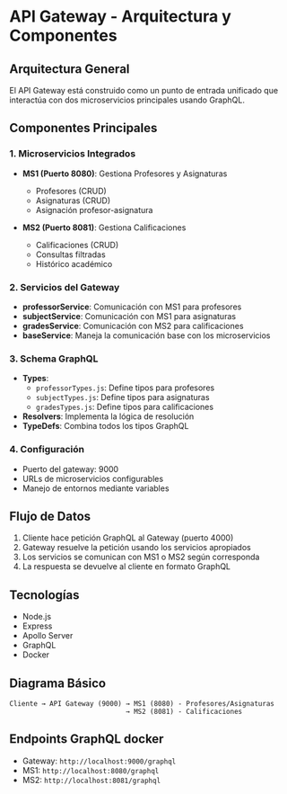# API Gateway - Arquitectura y Componentes

## Arquitectura General
El API Gateway está construido como un punto de entrada unificado que interactúa con dos microservicios principales usando GraphQL.

## Componentes Principales

### 1. Microservicios Integrados
- **MS1 (Puerto 8080)**: Gestiona Profesores y Asignaturas
  - Profesores (CRUD)
  - Asignaturas (CRUD)
  - Asignación profesor-asignatura

- **MS2 (Puerto 8081)**: Gestiona Calificaciones
  - Calificaciones (CRUD)
  - Consultas filtradas
  - Histórico académico

### 2. Servicios del Gateway
- **professorService**: Comunicación con MS1 para profesores
- **subjectService**: Comunicación con MS1 para asignaturas
- **gradesService**: Comunicación con MS2 para calificaciones
- **baseService**: Maneja la comunicación base con los microservicios

### 3. Schema GraphQL
- **Types**:
  - `professorTypes.js`: Define tipos para profesores
  - `subjectTypes.js`: Define tipos para asignaturas
  - `gradesTypes.js`: Define tipos para calificaciones
- **Resolvers**: Implementa la lógica de resolución
- **TypeDefs**: Combina todos los tipos GraphQL

### 4. Configuración
- Puerto del gateway: 9000
- URLs de microservicios configurables
- Manejo de entornos mediante variables

## Flujo de Datos
1. Cliente hace petición GraphQL al Gateway (puerto 4000)
2. Gateway resuelve la petición usando los servicios apropiados
3. Los servicios se comunican con MS1 o MS2 según corresponda
4. La respuesta se devuelve al cliente en formato GraphQL

## Tecnologías
- Node.js
- Express
- Apollo Server
- GraphQL
- Docker

## Diagrama Básico
```
Cliente → API Gateway (9000) → MS1 (8080) - Profesores/Asignaturas
                             → MS2 (8081) - Calificaciones
```

## Endpoints GraphQL docker
- Gateway: `http://localhost:9000/graphql`
- MS1: `http://localhost:8080/graphql`
- MS2: `http://localhost:8081/graphql`